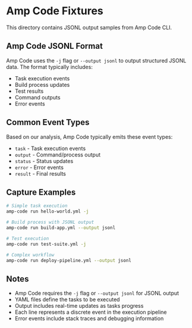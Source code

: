 # Amp Code Fixtures

This directory contains JSONL output samples from Amp Code CLI.

## Amp Code JSONL Format

Amp Code uses the `-j` flag or `--output jsonl` to output structured JSONL data. The format
typically includes:

- Task execution events
- Build process updates
- Test results
- Command outputs
- Error events

## Common Event Types

Based on our analysis, Amp Code typically emits these event types:

- `task` - Task execution events
- `output` - Command/process output
- `status` - Status updates
- `error` - Error events
- `result` - Final results

## Capture Examples

```bash
# Simple task execution
amp-code run hello-world.yml -j

# Build process with JSONL output
amp-code run build-app.yml --output jsonl

# Test execution
amp-code run test-suite.yml -j

# Complex workflow
amp-code run deploy-pipeline.yml --output jsonl
```

## Notes

- Amp Code requires the `-j` flag or `--output jsonl` for JSONL output
- YAML files define the tasks to be executed
- Output includes real-time updates as tasks progress
- Each line represents a discrete event in the execution pipeline
- Error events include stack traces and debugging information
